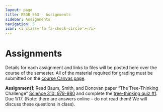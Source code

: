 ```yaml
---
layout: page
title: EEOB 563 - Assignments
sidebar: Assignments
navigation: 5
icon: <i class='fa fa-check-circle'></i> 
---
```


# Assignments

Details for each assignment and links to files will be posted here over the course of the semester.
All of the material required for grading must be submitted on the [course Canvas page](https://canvas.iastate.edu/courses/57269). 

**Assignment1**:  Read Baum, Smith, and Donovan paper “The Tree-Thinking Challenge” [Science 310: 979-980](http://science.sciencemag.org/content/310/5750/979.full.pdf) and complete the [tree-thinking quiz #1](https://github.com/ISU-MolPhyl/EEOB563/blob/master/assignments/assignment1.pdf). Due 1/17.  (Note: there are answers online – do not read them! We will discuss these questions in class).

